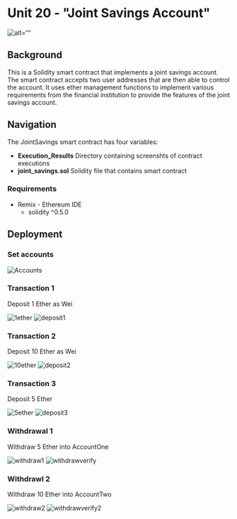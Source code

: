 # Unit 20 - "Joint Savings Account"

![alt=“”](Images/20-5-challenge-image.png)

## Background

This is a Solidity smart contract that implements a joint savings account. The smart contract accepts two user addresses that are then able to control the account. It uses ether management functions to implement various requirements from the financial institution to provide the features of the joint savings account.

## Navigation

The JointSavings smart contract has four variables:

- **Execution_Results** Directory containing screenshts of contract executions
- **joint_savings.sol** Solidity file that contains smart contract

### Requirements

 - Remix - Ethereum IDE
    - solidity ^0.5.0

## Deployment

### Set accounts

![Accounts](Execuction_Results/setaccount.png)

### Transaction 1

Deposit 1 Ether as Wei

![1ether](Execuction_Results/1ether.png) ![deposit1](Execuction_Results/transaction1.png)

### Transaction 2

Deposit 10 Ether as Wei

![10ether](Execuction_Results/10ether.png) ![deposit2](Execuction_Results/transaction2.png)

### Transaction 3

Deposit 5 Ether

![5ether](Execuction_Results/5ether.png) ![deposit3](Execuction_Results/transaction3.png)

### Withdrawal 1

Withdraw 5 Ether into AccountOne

![withdraw1](Execuction_Results/withdraw1.png)
![withdrawverify](Execuction_Results/withdraw1function.png)

### Withdrawl 2

Withdraw 10 Ether into AccountTwo

![withdraw2](Execuction_Results/withdraw2.png)
![withdrawverify2](Execuction_Results/withdraw2function.png)
